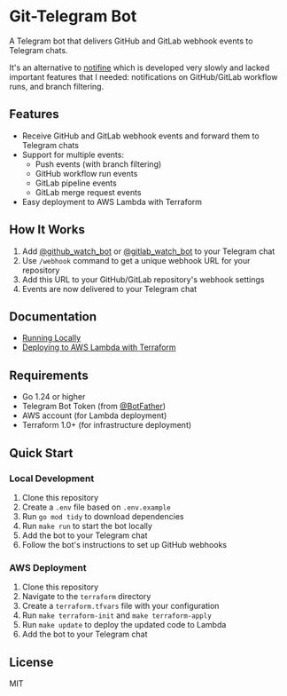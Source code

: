 # Git-Telegram Bot

A Telegram bot that delivers GitHub and GitLab webhook events to Telegram chats.

It's an alternative to [notifine](https://github.com/mhkafadar/notifine) which is developed very slowly and lacked important features that I needed: notifications on GitHub/GitLab workflow runs, and branch filtering.

## Features

- Receive GitHub and GitLab webhook events and forward them to Telegram chats
- Support for multiple events:
  - Push events (with branch filtering)
  - GitHub workflow run events
  - GitLab pipeline events
  - GitLab merge request events
- Easy deployment to AWS Lambda with Terraform

## How It Works

1. Add [@github_watch_bot](https://t.me/github_watch_bot) or [@gitlab_watch_bot](https://t.me/gitlab_watch_bot) to your Telegram chat
2. Use `/webhook` command to get a unique webhook URL for your repository
3. Add this URL to your GitHub/GitLab repository's webhook settings
4. Events are now delivered to your Telegram chat

## Documentation

- [Running Locally](docs/run-local.md)
- [Deploying to AWS Lambda with Terraform](docs/deploy-aws-lambda.md)

## Requirements

- Go 1.24 or higher
- Telegram Bot Token (from [@BotFather](https://t.me/BotFather))
- AWS account (for Lambda deployment)
- Terraform 1.0+ (for infrastructure deployment)

## Quick Start

### Local Development

1. Clone this repository
2. Create a `.env` file based on `.env.example`
3. Run `go mod tidy` to download dependencies
4. Run `make run` to start the bot locally
5. Add the bot to your Telegram chat
6. Follow the bot's instructions to set up GitHub webhooks

### AWS Deployment

1. Clone this repository
2. Navigate to the `terraform` directory
3. Create a `terraform.tfvars` file with your configuration
4. Run `make terraform-init` and `make terraform-apply`
5. Run `make update` to deploy the updated code to Lambda
6. Add the bot to your Telegram chat

## License

MIT

